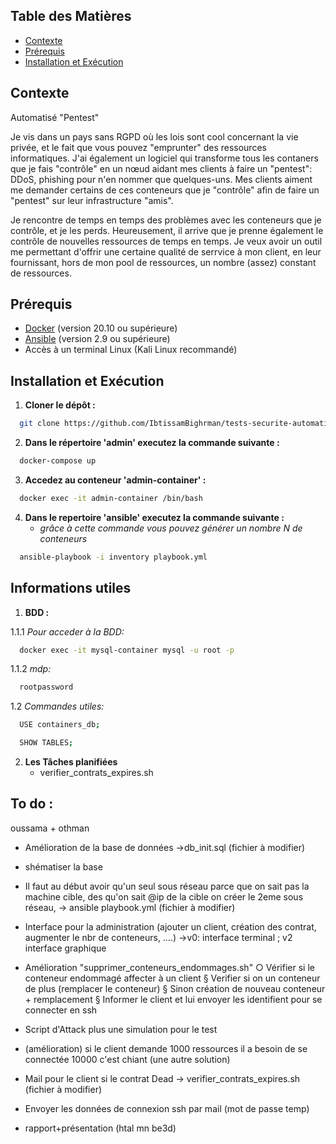 ## Table des Matières

- [Contexte](#contexte)
- [Prérequis](#prérequis)
- [Installation et Exécution](#installation-et-exécution)



## Contexte 

Automatisé "Pentest"

  Je vis dans un pays sans RGPD où les lois sont cool concernant la vie privée, et le fait que vous pouvez "emprunter" des ressources informatiques. J'ai également un logiciel qui transforme tous les contaners que je fais "contrôle" en un nœud aidant mes clients à faire un "pentest": DDoS, phishing pour n'en nommer que quelques-uns. Mes clients aiment me demander certains de ces conteneurs que je "contrôle" afin de faire un "pentest" sur leur infrastructure "amis". 

Je rencontre de temps en temps des problèmes avec les conteneurs que je contrôle, et je les perds. Heureusement, il arrive que je prenne également le contrôle de nouvelles ressources de temps en temps. Je veux avoir un outil me permettant d'offrir une certaine qualité de serrvice à mon client, en leur fournissant, hors de mon pool de ressources, un nombre (assez) constant de ressources. 

## Prérequis

- [Docker](https://docs.docker.com/get-docker/) (version 20.10 ou supérieure)
- [Ansible](https://docs.ansible.com/ansible/latest/installation_guide/intro_install.html) (version 2.9 ou supérieure)
- Accès à un terminal Linux (Kali Linux recommandé)



## Installation et Exécution 

1. **Cloner le dépôt :**
  ```bash
    git clone https://github.com/IbtissamBighrman/tests-securite-automatises.git
  ```
2. **Dans le répertoire 'admin' executez la commande suivante :**
  ```bash
    docker-compose up
  ```
3. **Accedez au conteneur 'admin-container' :**
  ```bash
    docker exec -it admin-container /bin/bash
  ```
4. **Dans le repertoire 'ansible' executez la commande suivante :**
   - *grâce à cette commande vous pouvez générer un nombre N de conteneurs*
  ```bash
    ansible-playbook -i inventory playbook.yml
  ```

## Informations utiles ##
1. **BDD :**
   
  1.1.1 *Pour acceder à la BDD:*
  ```bash
    docker exec -it mysql-container mysql -u root -p
  ```
  1.1.2 *mdp:*
  ```bash
    rootpassword
  ```
  1.2 *Commandes utiles:*
  ```bash
    USE containers_db;
  ```

  ```bash
    SHOW TABLES;
  ```
2. **Les Tâches planifiées**
   - verifier_contrats_expires.sh

## To do :
oussama + othman
  - Amélioration de la base de données
    ->db_init.sql (fichier à modifier)
  - shématiser la base
  - Il faut au début avoir qu'un seul sous réseau parce que on sait pas la machine cible, des qu'on sait @ip de la cible on créer le 2eme sous réseau, 
      -> ansible playbook.yml (fichier à modifier)

  
  - Interface pour la administration (ajouter un client, création des contrat, augmenter le nbr de conteneurs, ….)
      ->v0: interface terminal ; v2 interface graphique

  - Amélioration "supprimer_conteneurs_endommages.sh"
    ○ Vérifier si le conteneur endommagé affecter à un client
      § Verifier si on un conteneur de plus (remplacer le conteneur)
      § Sinon création de nouveau conteneur + remplacement
      § Informer le client et lui envoyer les identifient pour se connecter en ssh
  
  - Script d'Attack plus une simulation pour le test 
  - (amélioration) si le client demande 1000 ressources il a besoin de se connectée 10000 c'est chiant (une autre solution)

  - Mail pour le client si le contrat Dead 
      -> verifier_contrats_expires.sh (fichier à modifier)
  - Envoyer les données de connexion ssh par mail (mot de passe temp)


  - rapport+présentation (htal mn be3d)

  
